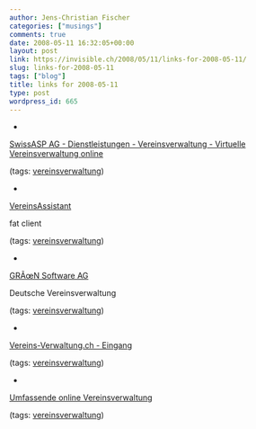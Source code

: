 ```yaml
---
author: Jens-Christian Fischer
categories: ["musings"]
comments: true
date: 2008-05-11 16:32:05+00:00
layout: post
link: https://invisible.ch/2008/05/11/links-for-2008-05-11/
slug: links-for-2008-05-11
tags: ["blog"]
title: links for 2008-05-11
type: post
wordpress_id: 665
---
```



	
  * 
		

[SwissASP AG - Dienstleistungen - Vereinsverwaltung - Virtuelle Vereinsverwaltung online](https://www.swissasp.ch/de/services/vvv/)


		

(tags: [vereinsverwaltung](https://del.icio.us/jaycee/vereinsverwaltung))


	

	
  * 
		

[VereinsAssistant](https://www.vereinsassistant.at/?gclid=CP3egJCQnpMCFRtHZwodM0THqw)


		

fat client


		

(tags: [vereinsverwaltung](https://del.icio.us/jaycee/vereinsverwaltung))


	

	
  * 
		

[GRÃœN Software AG](https://www.gruen.net/php/evewa2.php?d=1209382570&d=1204075330&d=1204075273&menu=020106&GSAG=0c0f21511638ace397197307c75e7922&d=28042008133610&GSAG=0c0f21511638ace397197307c75e7922&gclid=CK-S4pOQnpMCFQccZwod0GqeqA)


		

Deutsche Vereinsverwaltung


		

(tags: [vereinsverwaltung](https://del.icio.us/jaycee/vereinsverwaltung))


	

	
  * 
		

[Vereins-Verwaltung.ch - Eingang](https://www.vereins-verwaltung.ch/Extern/_Site/Eingang.asp)


		

(tags: [vereinsverwaltung](https://del.icio.us/jaycee/vereinsverwaltung))


	

	
  * 
		

[Umfassende online Vereinsverwaltung](https://www.blauepoint.ch/)


		

(tags: [vereinsverwaltung](https://del.icio.us/jaycee/vereinsverwaltung))


	



